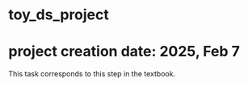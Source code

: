 # toy_ds_project
# project creation date: 2025, Feb 7
This task corresponds to this step in the textbook.
